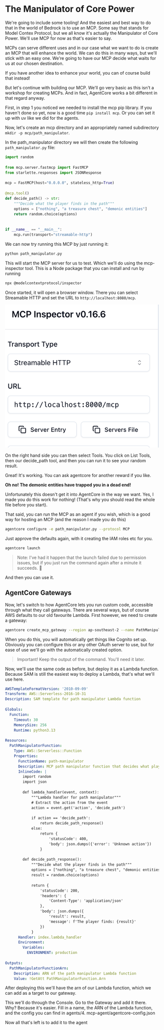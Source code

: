 # The Manipulator of Core Power

We're going to include some tooling! And the easiest and best way to do that in the world of Bedrock is to use an MCP. Some say that stands for Model Contex Protocol, but we all know it's actually the Manipulator of Core Power. We'll use MCP for now as that's easier to say.

MCPs can serve different uses and in our case what we want to do is create an MCP that will enhance the world. We can do this in many ways, but we'll stick with an easy one. We're going to have our MCP decide what waits for us at our chosen destination.

If you have another idea to enhance your world, you can of course build that instead!

But let's continue with building our MCP. We'll go very basic as this isn't a workshop for creating MCPs. And in fact, AgentCore works a bit different in that regard anyway.

First, in step 1 you noticed we needed to install the mcp pip library. If you haven't done so yet, now is a good time `pip install mcp`. Or you can set it up with uv like we did for the agents.

Now, let's create an mcp directory and an appropriately named subdirectory `mkdir -p mcp/path_manipulator`.

In the path_manipulator directory we will then create the following `path_manipulator.py` file:

```python
import random

from mcp.server.fastmcp import FastMCP
from starlette.responses import JSONResponse

mcp = FastMCP(host="0.0.0.0", stateless_http=True)

@mcp.tool()
def decide_path() -> str:
    """Decide what the player finds in the path"""
    options = ["nothing", "a treasure chest", "demonic entities"]
    return random.choice(options)


if __name__ == "__main__":
    mcp.run(transport="streamable-http")

```

We can now try running this MCP by just running it:

```bash
python path_manipulator.py
```

This will start the MCP server for us to test. Which we'll do using the mcp-inspector tool. This is a Node package that you can install and run by running

```bash
npx @modelcontextprotocol/inspector
```

Once started, it will open a browser window. There you can select Streamable HTTP and set the URL to `http://localhost:8080/mcp`.

![](images/mcp-inspector.png)

On the right hand side you can then select Tools. You click on List Tools, then our decide_path tool, and then you can run it to see your random result.

Great! It's working. You can ask agentcore for another reward if you like.

**Oh no! The demonic entities have trapped you in a dead end!**

Unfortunately this doesn't get it into AgentCore in the way we want. Yes, I made you do this work for nothing! (That's why you should read the whole file before you start).

That said, you can run the MCP as an agent if you wish, which is a good way for hosting an MCP (and the reason I made you do this)

```bash
agentcore configure -e path_manipulator.py --protocol MCP
```

Just approve the defaults again, with it creating the IAM roles etc for you.

```bash
agentcore launch
```

> Note: I've had it happen that the launch failed due to permission issues, but if you just run the command again after a minute it succeeds. :shrug:

And then you can use it.

## AgentCore Gateways

Now, let's switch to how AgentCore lets you run custom code, accessible through what they call gateways. There are several ways, but of course AWS defaults to our old favourite Lambda. First however, we need to create a gateway:

```bash
agentcore create_mcp_gateway --region ap-southeast-2 --name PathManipulator
```

When you do this, you will automatically get things like Cognito set up. Obviously you can configure this or any other OAuth server to use, but for ease of use we'll go with the automatically created option.

> Important! Keep the output of the command. You'll need it later.

Now, we'll use the same code as before, but deploy it as a Lambda function. Because SAM is still the easiest way to deploy a Lambda, that's what we'll use here.

```yaml
AWSTemplateFormatVersion: '2010-09-09'
Transform: AWS::Serverless-2016-10-31
Description: SAM template for path manipulator Lambda function

Globals:
  Function:
    Timeout: 30
    MemorySize: 256
    Runtime: python3.13

Resources:
  PathManipulatorFunction:
    Type: AWS::Serverless::Function
    Properties:
      FunctionName: path-manipulator
      Description: MCP path manipulator function that decides what player finds
      InlineCode: |
        import random
        import json

        def lambda_handler(event, context):
            """Lambda handler for path manipulator"""
            # Extract the action from the event
            action = event.get('action', 'decide_path')

            if action == 'decide_path':
                return decide_path_response()
            else:
                return {
                    'statusCode': 400,
                    'body': json.dumps({'error': 'Unknown action'})
                }

        def decide_path_response():
            """Decide what the player finds in the path"""
            options = ["nothing", "a treasure chest", "demonic entities"]
            result = random.choice(options)

            return {
                'statusCode': 200,
                'headers': {
                    'Content-Type': 'application/json'
                },
                'body': json.dumps({
                    'result': result,
                    'message': f'The player finds: {result}'
                })
            }
      Handler: index.lambda_handler
      Environment:
        Variables:
          ENVIRONMENT: production

Outputs:
  PathManipulatorFunctionArn:
    Description: ARN of the path manipulator Lambda function
    Value: !GetAtt PathManipulatorFunction.Arn
```

After deploying this we'll have the arn of our Lambda function, which we can add as a target to our gateway.

This we'll do through the Console. Go to the Gateway and add it there. Why? Because it's easier. Fill in a name, the ARN of the Lambda function, and the config you can find in agents/4. mcp-agent/agentcore-config.json

Now all that's left is to add it to the agent